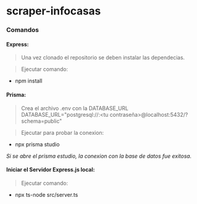 # scraper-infocasas
 
### Comandos
#### Express: 
> Una vez clonado el repositorio se deben instalar las dependecias.

> Ejecutar comando:
* npm install


#### Prisma:  
> Crea el archivo .env con la DATABASE_URL DATABASE_URL="postgresql://<tu usuario>:<tu contraseña>@localhost:5432/<tu nombre de la bd>?schema=public"

> Ejecutar para probar la conexion: 
* npx prisma studio

*Si se abre el prisma estudio, la conexion con la base de datos fue exitosa.*

#### Iniciar el Servidor Express.js local:   
> Ejecutar comando:
* npx ts-node src/server.ts






